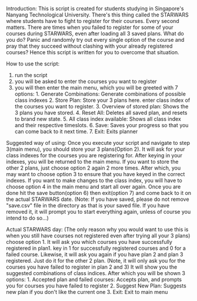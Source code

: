 Introduction:
This is script is created for students studying in Singapore's Nanyang Technological University.
There's this thing called the STARWARS where students have to fight to register for their courses. Every second matters.
There are times when you failed to register for some of your courses during STARWARS, even after loading all 3 saved plans.
What do you do? Panic and randomly try out every single option of the course and pray that they succeed without clashing with your already registered courses?
Hence this script is written for you to overcome that situation.

How to use the script:
1. run the script
2. you will be asked to enter the courses you want to register
3. you will then enter the main menu, which you will be greeted with 7 options:
        1. Generate Combinations: Generate combinations of possible class indexes
        2. Store Plan: Store your 3 plans here. enter class index of the courses you want to register.
        3. Overview of stored plan: Shows the 3 plans you have stored.
        4. Reset All: Deletes all saved plan, and resets to brand new state.
        5. All class index available: Shows all class index and their respective timeslots.
        6. Save: Saves your progress so that you can come back to it next time.
        7. Exit: Exits planner

Suggested way of using:
Once you execute your script and navigate to step 3(main menu), you should store your 3 plans(Option 2).
It will ask for your class indexes for the courses you are registering for. After keying in your indexes, you will be returned to the main menu. If you want to store the other 2 plans, just choose option 2 again 2 more times. After which, you may want to choose option 3 to ensure that you have keyed in the correct indexes. If you want to make changes to the class index, you will have to choose option 4 in the main menu and start all over again.
Once you are done hit the save button(option 6) then exit(option 7) and come back to it on the actual STARWARS date.
(Note: If you have saved, please do not remove "save.csv" file in the directory as that is your saved file.
If you have removed it, it will prompt you to start everything again, unless of course you intend to do so...)

Actual STARWARS day:
(The only reason why you would want to use this is when you still have courses not registered even after trying all your 3 plans)
choose option 1. It will ask you which courses you have successfully registered in plan1. key in 1 for successfully registered courses and 0 for a failed course. Likewise, it will ask you again if you have plan 2 and plan 3 registered. Just do it for the other 2 plan. (Note, it will only ask you for the courses you have failed to register in plan 2 and 3)
It will show you the suggested combinations of class indices.
After which you will be shown 3 options:
        1. Accepted plan and failed courses: Accepts plan, and prompts you for courses you have failed to register
        2. Suggest New Plan: Suggests new plan if you don't like the current one
        3. Exit: Exit to main menu
